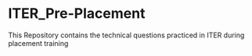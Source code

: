 # ITER_Pre-Placement
This Repository contains the technical questions practiced in ITER during placement training
